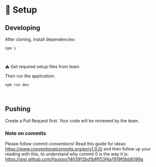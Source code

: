 # 🏁 Setup

## Developing
After cloning, install dependencies:
```
npm i
```
<br>

⚠️ Get required setup files from team.
<br>

Then run the application:
```
npm run dev
```
<br>

## Pushing

Create a Pull Request first. Your code will be reviewed by the team. 
<br>

### Note on commits
Please follow commit conventions! Read this guide for ideas: https://www.conventionalcommits.org/en/v1.0.0/ and then follow up your reading with this, to understand why commit 0 is the way it is: https://gist.github.com/fguisso/1403912bd1b8ff53f4a7919f0bb9399a